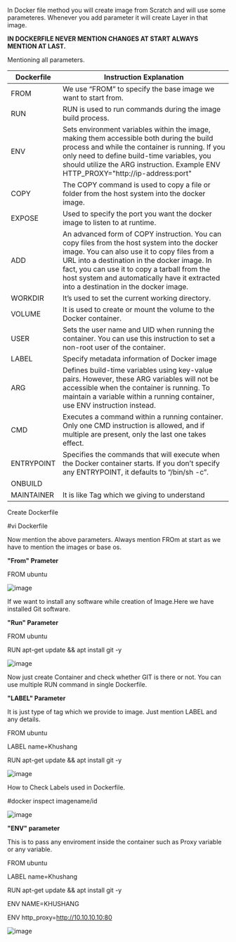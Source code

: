 In Docker file method you will create image from Scratch and will use some parameteres. Whenever you add parameter it will create Layer in that image.

**IN DOCKERFILE NEVER MENTION CHANGES AT START ALWAYS MENTION AT LAST.**

Mentioning all parameters.

 | Dockerfile     | Instruction	Explanation      | 
  | ------------- | ------------- | 
  | FROM        | We use “FROM” to specify the base image we want to start from.|
  | RUN	       | RUN is used to run commands during the image build process.| 
  | ENV		    | Sets environment variables within the image, making them accessible both during the build process and while the container is running. If you only need to   define             build-time variables, you should utilize the ARG instruction. Example ENV HTTP_PROXY="http://ip-address:port"|
  | COPY		        | The COPY command is used to copy a file or folder from the host system into the docker image.|
  | EXPOSE		        | Used to specify the port you want the docker image to listen to at runtime.| 
  | ADD			        | An advanced form of COPY instruction. You can copy files from the host system into the docker image. You can also use it to copy files from a URL into a destination in      the       docker image. In fact, you can use it to copy a tarball from the host system and automatically have it extracted into a destination in the docker image.|
  | WORKDIR			        | It’s used to set the current working directory.|
  |VOLUME|	It is used to create or mount the volume to the Docker container.|
  |USER|	Sets the user name and UID when running the container. You can use this instruction to set a non-root user of the container.|
  |LABEL|	Specify metadata information of Docker image|
  |ARG|	Defines build-time variables using key-value pairs. However, these ARG variables will not be accessible when the container is running. To maintain a variable within a running container, use  ENV instruction instead.|
  |CMD|	Executes a command within a running container. Only one CMD instruction is allowed, and if multiple are present, only the last one takes effect.|
  |ENTRYPOINT|	Specifies the commands that will execute when the Docker container starts. If you don’t specify any ENTRYPOINT, it defaults to “/bin/sh -c”.|
  |ONBUILD| |
  |MAINTAINER| It is like Tag which we giving to understand|

  Create Dockerfile

  #vi Dockerfile

  Now mention the above parameters. Always mention FROm at start as we have to mention the images or base os.

  **"From" Prameter**
  
  FROM ubuntu
  
  ![image](https://github.com/Khushang49/Docker/assets/95266353/602fce65-01f0-4cdb-bcf7-bba0e495ea30)

  If we want to install any software while creation of Image.Here we have installed Git software.

  **"Run" Parameter**

  FROM ubuntu
  
  RUN apt-get update && apt install git -y

 ![image](https://github.com/Khushang49/Docker/assets/95266353/913e7f0d-2729-49c8-ae47-98cdb8ea80d9)

  Now just create Container and check whether GIT is there or not. You can use multiple RUN command in single Dockerfile.

  **"LABEL" Parameter**

  It is just type of tag which we provide to image. Just mention LABEL and any details.

  FROM ubuntu
  
  LABEL name=Khushang
  
  RUN apt-get update && apt install git -y

  ![image](https://github.com/Khushang49/Docker/assets/95266353/003a4af3-ecf9-412b-b634-cc433218c2b9)

  How to Check Labels used in Dockerfile.

  #docker inspect imagename/id

  ![image](https://github.com/Khushang49/Docker/assets/95266353/338df667-85d4-4fca-b189-6f4657cc1338)


  **"ENV" parameter**

  This is to pass any enviroment inside the container such as Proxy variable or any variable.
  
  FROM ubuntu
  
  LABEL name=Khushang
  
  RUN apt-get update && apt install git -y

  ENV NAME=KHUSHANG

  ENV http_proxy=http://10.10.10.10:80 
  
  ![image](https://github.com/Khushang49/Docker/assets/95266353/30c234cb-d571-423c-a336-75ac9e4f0da4)

  


  

  

